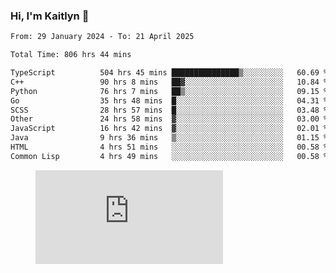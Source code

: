 ### Hi, I'm Kaitlyn 👋
<!--START_SECTION:waka-->

```txt
From: 29 January 2024 - To: 21 April 2025

Total Time: 806 hrs 44 mins

TypeScript          504 hrs 45 mins ███████████████▒░░░░░░░░░   60.69 %
C++                 90 hrs 8 mins   ██▓░░░░░░░░░░░░░░░░░░░░░░   10.84 %
Python              76 hrs 7 mins   ██▒░░░░░░░░░░░░░░░░░░░░░░   09.15 %
Go                  35 hrs 48 mins  █░░░░░░░░░░░░░░░░░░░░░░░░   04.31 %
SCSS                28 hrs 57 mins  █░░░░░░░░░░░░░░░░░░░░░░░░   03.48 %
Other               24 hrs 58 mins  ▓░░░░░░░░░░░░░░░░░░░░░░░░   03.00 %
JavaScript          16 hrs 42 mins  ▓░░░░░░░░░░░░░░░░░░░░░░░░   02.01 %
Java                9 hrs 36 mins   ▒░░░░░░░░░░░░░░░░░░░░░░░░   01.15 %
HTML                4 hrs 51 mins   ░░░░░░░░░░░░░░░░░░░░░░░░░   00.58 %
Common Lisp         4 hrs 49 mins   ░░░░░░░░░░░░░░░░░░░░░░░░░   00.58 %
```

<!--END_SECTION:waka-->

<figure><embed src="https://wakatime.com/share/@018d58bc-3d22-46c9-b2d7-4ed36fb8172d/243b5d9b-77cd-4133-89ff-dcc8f225fa18.svg"></embed></figure>
